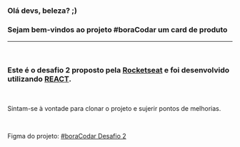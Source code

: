 ### Olá devs, beleza? ;)
### Sejam bem-vindos ao projeto #boraCodar um card de produto
___
</br>

### Este é o desafio 2 proposto pela [Rocketseat](https://app.rocketseat.com.br/) e foi desenvolvido utilizando [REACT](https://reactjs.org/).

</br>

Sintam-se à vontade para clonar o projeto e sujerir pontos de melhorias.

</br>

Figma do projeto: [#boraCodar Desafio 2](https://www.figma.com/file/D8FFgYrDfseb5IF0zmr8eN/%23boraCodar---Desafio-2?node-id=103%3A95&t=xJY09cddx794N1Fy-0)
